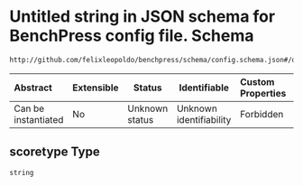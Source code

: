# Untitled string in JSON schema for BenchPress config file. Schema

```txt
http://github.com/felixleopoldo/benchpress/schema/config.schema.json#/definitions/order_mcmc/properties/scoretype
```




| Abstract            | Extensible | Status         | Identifiable            | Custom Properties | Additional Properties | Access Restrictions | Defined In                                                                  |
| :------------------ | ---------- | -------------- | ----------------------- | :---------------- | --------------------- | ------------------- | --------------------------------------------------------------------------- |
| Can be instantiated | No         | Unknown status | Unknown identifiability | Forbidden         | Allowed               | none                | [config.schema.json\*](../../out/config.schema.json "open original schema") |

## scoretype Type

`string`
